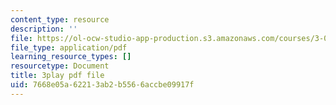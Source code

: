 ```yaml
---
content_type: resource
description: ''
file: https://ol-ocw-studio-app-production.s3.amazonaws.com/courses/3-091sc-introduction-to-solid-state-chemistry-fall-2010/7668e05a62213ab2b5566accbe09917f_l-8-c7g-LY4.pdf
file_type: application/pdf
learning_resource_types: []
resourcetype: Document
title: 3play pdf file
uid: 7668e05a-6221-3ab2-b556-6accbe09917f
---
```


